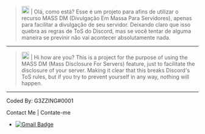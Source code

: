 > <img src="https://images.emojiterra.com/twitter/v13.0/128px/1f1e7-1f1f7.png" height="20px" width="20px"/> | Olá, como está? Esse é um projeto para afins de utilizar o recurso MASS DM (Divulgação Em Massa Para Servidores), apenas para facilitar a divulgação de seu servidor. Deixando claro que isso quebra as regras de ToS do Discord, mas se você tentar de alguma maneira se previnir não vai acontecer absolutamente nada. 

---

> <img src="https://images.emojiterra.com/twitter/v13.0/128px/1f1fa-1f1f8.png" height="20px" width="20px"/> | Hi how are you? This is a project for the purpose of using the MASS DM (Mass Disclosure For Servers) feature, just to facilitate the disclosure of your server. Making it clear that this breaks Discord's ToS rules, but if you try to prevent yourself in any way, nothing will happen.

---

Coded By: G3ZZING#0001


Contact Me | Contate-me

- [![Gmail Badge](https://img.shields.io/badge/-g3zzinofc@gmail.com-ffffff?style=flat-square&logo=Gmail&logoColor=black&link=mailto:4lxxxxcyber@gmail.com)](mailto:g3zzinofc@gmail.com)
